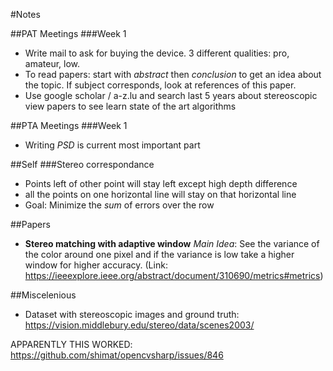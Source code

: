 #Notes

##PAT Meetings
###Week 1
- Write mail to ask for buying the device. 3 different qualities: pro, amateur, low.
- To read papers: start with *abstract* then *conclusion* to get an idea about the topic. If subject corresponds, look at references of this paper. 
- Use google scholar / a-z.lu and search last 5 years about stereoscopic view papers to see learn state of the art algorithms


##PTA Meetings
###Week 1
- Writing *PSD* is current most important part

##Self 
###Stereo correspondance
- Points left of other point will stay left except high depth difference
- all the points on one horizontal line will stay on that horizontal line
- Goal: Minimize the *sum* of errors over the row

##Papers
- **Stereo matching with adaptive window**
*Main Idea*: See the variance of the color around one pixel and if the variance is low take a higher window for higher accuracy.
(Link: https://ieeexplore.ieee.org/abstract/document/310690/metrics#metrics)


##Miscelenious
- Dataset with stereoscopic images and ground truth: https://vision.middlebury.edu/stereo/data/scenes2003/ 


APPARENTLY THIS WORKED: https://github.com/shimat/opencvsharp/issues/846

